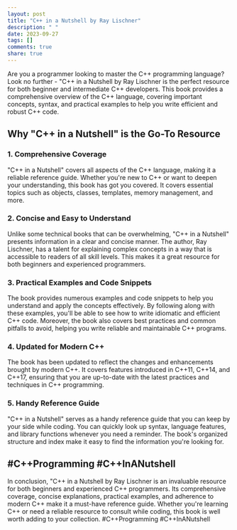 ```yaml
---
layout: post
title: "C++ in a Nutshell by Ray Lischner"
description: " "
date: 2023-09-27
tags: []
comments: true
share: true
---
```


Are you a programmer looking to master the C++ programming language? Look no further - "C++ in a Nutshell by Ray Lischner is the perfect resource for both beginner and intermediate C++ developers. This book provides a comprehensive overview of the C++ language, covering important concepts, syntax, and practical examples to help you write efficient and robust C++ code.

## Why "C++ in a Nutshell" is the Go-To Resource

### 1. Comprehensive Coverage
"C++ in a Nutshell" covers all aspects of the C++ language, making it a reliable reference guide. Whether you're new to C++ or want to deepen your understanding, this book has got you covered. It covers essential topics such as objects, classes, templates, memory management, and more.

### 2. Concise and Easy to Understand
Unlike some technical books that can be overwhelming, "C++ in a Nutshell" presents information in a clear and concise manner. The author, Ray Lischner, has a talent for explaining complex concepts in a way that is accessible to readers of all skill levels. This makes it a great resource for both beginners and experienced programmers.

### 3. Practical Examples and Code Snippets
The book provides numerous examples and code snippets to help you understand and apply the concepts effectively. By following along with these examples, you'll be able to see how to write idiomatic and efficient C++ code. Moreover, the book also covers best practices and common pitfalls to avoid, helping you write reliable and maintainable C++ programs.

### 4. Updated for Modern C++
The book has been updated to reflect the changes and enhancements brought by modern C++. It covers features introduced in C++11, C++14, and C++17, ensuring that you are up-to-date with the latest practices and techniques in C++ programming.

### 5. Handy Reference Guide
"C++ in a Nutshell" serves as a handy reference guide that you can keep by your side while coding. You can quickly look up syntax, language features, and library functions whenever you need a reminder. The book's organized structure and index make it easy to find the information you're looking for.

## #C++Programming #C++InANutshell

In conclusion, "C++ in a Nutshell by Ray Lischner is an invaluable resource for both beginners and experienced C++ programmers. Its comprehensive coverage, concise explanations, practical examples, and adherence to modern C++ make it a must-have reference guide. Whether you're learning C++ or need a reliable resource to consult while coding, this book is well worth adding to your collection. #C++Programming #C++InANutshell